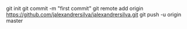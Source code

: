 git init
git commit -m "first commit"
git remote add origin https://github.com/jalexandrersilva/jalexandrersilva.git
git push -u origin master
                
